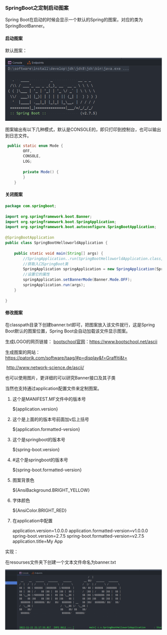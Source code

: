 ### SpringBoot之定制启动图案

Spring Boot在启动的时候会显示一个默认的Spring的图案，对应的类为SpringBootBanner。

#### 启动图案

默认图案：

![image-20221122210000872](image/SpringBoot之定制启动图案.assets/image-20221122210000872.png)

图案输出有以下几种模式，默认是CONSOLE的，即只打印到控制台，也可以输出到日志文件。

```java
 public static enum Mode {
        OFF,
        CONSOLE,
        LOG;

        private Mode() {
        }
    }
```

#### 关闭图案

```java
package com.springboot;

import org.springframework.boot.Banner;
import org.springframework.boot.SpringApplication;
import org.springframework.boot.autoconfigure.SpringBootApplication;

@SpringBootApplication
public class SpringBootHelloworldApplication {

    public static void main(String[] args) {
        //SpringApplication..run(SpringBootHelloworldApplication.class, args);
        //获取入口SpringBoot类
        SpringApplication springApplication = new SpringApplication(SpringBootHelloworldApplication.class);
        //设置它的属性
        springApplication.setBannerMode(Banner.Mode.OFF);
        springApplication.run(args);
    }

}

```

#### 修改图案

在classpath目录下创建banner.txt即可，把图案放入该文件就行，这是Spring Boot默认的图案位置，Spring Boot会自动加载该文件显示图案。

生成LOGO的网页链接：
[bootschool官网](https://www.bootschool.net/ascii)：https://www.bootschool.net/ascii

生成图案的网站：https://patorjk.com/software/taag/#p=display&f=Graffiti&t=

​							http://www.network-science.de/ascii/

也可以使用图片，更详细的可以研究Banner接口及其子类

当然也支持通过application配置文件来定制图案。



1.  这个是MANIFEST.MF文件中的版本号

    ${application.version}

2.  这个是上面的的版本号前面加v后上括号

    ${application.formatted-version} 

3.  这个是springboot的版本号

    ${spring-boot.version}

4.  #这个是springboot的版本号

    ${spring-boot.formatted-version}

5. 图案背景色

    ${AnsiBackground.BRIGHT_YELLOW} 

6. 字体颜色

    ${AnsiColor.BRIGHT_RED}

7. 在application中配置

    application.version=1.0.0.0
    application.formatted-version=v1.0.0.0
    spring-boot.version=2.7.5
    spring-boot.formatted-version=v2.7.5
    application.title=My App 

实现：

在resourses文件夹下创建一个文本文件命名为banner.txt

![image-20221122211824368](image/SpringBoot之定制启动图案.assets/image-20221122211824368.png)
